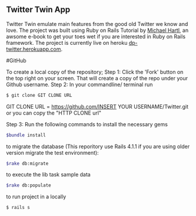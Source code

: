 ## Twitter Twin App

Twitter Twin emulate main features from the good old Twitter we know and love. The project was built using Ruby on Rails Tutorial by <a href="http://www.railstutorial.org/book">Michael Hartl</a>, an awsome e-book to get your toes wet if you are interested in Ruby on Rails framework. The project is currently live on heroku <a href="https://dp-twitter.herokuapp.com/">dp-twitter.herokuapp.com</a>.

#GitHub

To create a local copy of the repository;
Step 1: Click the 'Fork' button on the top right on your screen. That will create a copy of the repo under your Github username.
Step 2: In your commandline/ terminal run

```bash
$ git clone GIT CLONE URL 
```
GIT CLONE URL = https://github.com/INSERT YOUR USERNAME/Twitter.git or you can copy the "HTTP CLONE url"

Step 3: Run the following commands 
to install the necessary gems 
```bash
$bundle install 
```
to migrate the database (This reporitory use Rails 4.1.1 if you are using older version migrate the test environment): 
```bash
$rake db:migrate
```

to execute the lib task sample data
```bash
$rake db:populate 
```

to run project in a  locally
```bash
$ rails s 
```